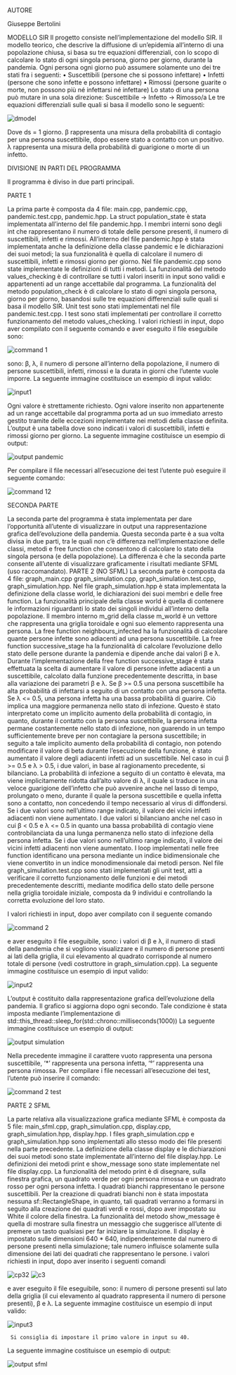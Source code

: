 AUTORE

Giuseppe Bertolini

MODELLO SIR
Il progetto consiste nell’implementazione del modello SIR.
Il modello teorico, che descrive la diffusione di un’epidemia all’interno di una popolazione chiusa, si basa su tre equazioni differenziali, con lo scopo di calcolare lo stato di ogni singola persona, giorno per giorno, durante la pandemia.
Ogni persona ogni giorno può assumere solamente uno dei tre stati fra i seguenti:
•	Suscettibili (persone che si possono infettare)
•	Infetti (persone che sono infette e possono infettare)
•	Rimossi (persone guarite o morte, non possono più né infettarsi né infettare)
Lo stato di una persona può mutare in una sola direzione:
Suscettibile -> Infetto -> Rimosso/a
Le tre equazioni differenziali sulle quali si basa il modello sono le seguenti:

![dmodel](https://user-images.githubusercontent.com/97054738/148762843-2bb422d5-c618-4071-bb05-0a894dd3b30c.png)
 
Dove ds = 1 giorno.
β rappresenta una misura della probabilità di contagio per una persona suscettibile, dopo essere stato a contatto con un positivo.
λ rappresenta una misura della probabilità di guarigione o morte di un infetto.

DIVISIONE IN PARTI DEL PROGRAMMA

Il programma è diviso in due parti principali.

PARTE 1

La prima parte è composta da 4 file: main.cpp, pandemic.cpp, pandemic.test.cpp, pandemic.hpp.
La struct population_state è stata implementata all’interno del file pandemic.hpp. I membri interni sono degli int che rappresentano il numero di totale delle persone presenti, il numero di suscettibili, infetti e rimossi.
All’interno del file pandemic.hpp è stata implementata anche la definizione della classe pandemic e le dichiarazioni dei suoi metodi; la sua funzionalità è quella di calcolare il numero di suscettibili, infetti e rimossi giorno per giorno.
Nel file pandemic.cpp sono state implementate le definizioni di tutti i metodi.
La funzionalità del metodo values_checking è di controllare se tutti i valori inseriti in input sono validi e appartenenti ad un range accettabile dal programma.
La funzionalità del metodo population_check è di calcolare lo stato di ogni singola persona, giorno per giorno, basandosi sulle tre equazioni differenziali sulle quali si basa il modello SIR.
Unit test sono stati implementati nel file pandemic.test.cpp. 
I test sono stati implementati per controllare il corretto funzionamento del metodo values_checking.
I valori richiesti in input, dopo aver compilato con il seguente comando e aver eseguito il file eseguibile sono:

![command 1](https://user-images.githubusercontent.com/97054738/148762671-3957924d-b2f0-47f0-bd0b-1604ae95a8ef.png)
 
sono: β, λ, il numero di persone all’interno della popolazione, il numero di persone suscettibili, infetti, rimossi e la durata in giorni che l’utente vuole imporre.
La seguente immagine costituisce un esempio di input valido:

![input1](https://user-images.githubusercontent.com/97054738/148762919-0dbb3f28-56e3-4f0f-b79f-d006cea2ad91.png)
 
Ogni valore è strettamente richiesto.
Ogni valore inserito non appartenente ad un range accettabile dal programma porta ad un suo immediato arresto gestito tramite delle eccezioni implementate nei metodi della classe definita.
L’output è una tabella dove sono indicati i valori di suscettibili, infetti e rimossi giorno per giorno.
La seguente immagine costituisce un esempio di output:

![output pandemic](https://user-images.githubusercontent.com/97054738/148763092-70987656-001a-4323-888c-341ffa650a89.png)
 
Per compilare il file necessari all’esecuzione dei test l’utente può eseguire il seguente comando:

![command 12](https://user-images.githubusercontent.com/97054738/148762976-16e0868c-8aa7-4982-8e47-420234dc354c.png)
 
SECONDA PARTE

La seconda parte del programma è stata implementata per dare l’opportunità all’utente di visualizzare in output una rappresentazione grafica dell’evoluzione della pandemia.
Questa seconda parte è a sua volta divisa in due parti, tra le quali non c’è differenza nell’implementazione delle classi, metodi e free function che consentono di calcolare lo stato della singola persona (e della popolazione). 
La differenza è che la seconda parte consente all’utente di visualizzare graficamente i risultati mediante SFML (uso raccomandato).
PARTE 2 (NO SFML)
La seconda parte è composta da 4 file: graph_main.cpp graph_simulation.cpp, graph_simulation.test.cpp, graph_simulation.hpp.
Nel file graph_simulation.hpp è stata implementata la definizione della classe world, le dichiarazioni dei suoi membri e delle free function.
La funzionalità principale della classe world è quella di contenere le informazioni riguardanti lo stato dei singoli individui all’interno della popolazione.
Il membro interno m_grid della classe m_world è un vettore che rappresenta una griglia toroidale e ogni suo elemento rappresenta una persona.
La free function neighbours_infected ha la funzionalità di calcolare quante persone infette sono adiacenti ad una persona suscettibile.
La free function successive_stage ha la funzionalità di calcolare l’evoluzione dello stato delle persone durante la pandemia e dipende anche dai valori β e λ.
Durante l’implementazione della free function successive_stage è stata effettuata la scelta di aumentare il valore di persone infette adiacenti a un suscettibile, calcolato dalla funzione precedentemente descritta, in base alla variazione dei parametri β e λ.
Se β >= 0.5 una persona suscettibile ha alta probabilità di infettarsi a seguito di un contatto con una persona infetta. Se λ <= 0.5, una persona infetta ha una bassa probabilità di guarire. Ciò implica una maggiore permanenza nello stato di infezione. Questo è stato interpretato come un implicito aumento della probabilità di contagio, in quanto, durante il contatto con la persona suscettibile, la persona infetta permane costantemente nello stato di infezione, non guarendo in un tempo sufficientemente breve per non contagiare la persona suscettibile; in seguito a tale implicito aumento della probabilità di contagio, non potendo modificare il valore di beta durante l’esecuzione della funzione, è stato aumentato il valore degli adiacenti infetti ad un suscettibile. 
Nel caso in cui β >= 0.5 e λ > 0.5, i due valori, in base al ragionamento precedente, si bilanciano. La probabilità di infezione a seguito di un contatto è elevata, ma viene implicitamente ridotta dall’alto valore di λ, il quale si traduce in una veloce guarigione dell’infetto che può avvenire anche nel lasso di tempo, prolungato o meno, durante il quale la persona suscettibile e quella infetta sono a contatto, non concedendo il tempo necessario al virus di diffondersi.
Se i due valori sono nell’ultimo range indicato, il valore dei vicini infetti adiacenti non viene aumentato.
I due valori si bilanciano anche nel caso in cui β < 0.5 e λ <= 0.5 in quanto una bassa probabilità di contagio viene controbilanciata da una lunga permanenza nello stato di infezione della persona infetta. 
Se i due valori sono nell’ultimo range indicato, il valore dei vicini infetti adiacenti non viene aumentato.
I loop implementati nelle free function identificano una persona mediante un indice bidimensionale che viene convertito in un indice monodimensionale dai metodi person.
Nel file graph_simulation.test.cpp sono stati implementati gli unit test, atti a verificare il corretto funzionamento delle funzioni e dei metodi precedentemente descritti, mediante modifica dello stato delle persone nella griglia toroidale iniziale, composta da 9 individui e controllando la corretta evoluzione del loro stato.

I valori richiesti in input, dopo aver compilato con il seguente comando 

![command 2](https://user-images.githubusercontent.com/97054738/148764046-e2e31f31-8de6-4690-b8d0-ea337bd1cb0d.png)

e aver eseguito il file eseguibile, sono: i valori di β e λ, il numero di stadi della pandemia che si vogliono visualizzare e il numero di persone presenti ai lati della griglia, il cui elevamento al quadrato corrisponde al numero totale di persone (vedi costruttore in graph_simulation.cpp).
La seguente immagine costituisce un esempio di input valido:


![input2](https://user-images.githubusercontent.com/97054738/148764169-ee2bd2fd-89f0-412a-b811-dfbb6f0b7efe.png)

L’output è costituito dalla rappresentazione grafica dell’evoluzione della pandemia.
Il grafico si aggiorna dopo ogni secondo. Tale condizione è stata imposta mediante l’implementazione di 
std::this_thread::sleep_for(std::chrono::milliseconds(1000))
La seguente immagine costituisce un esempio di output:
  
![output simulation](https://user-images.githubusercontent.com/97054738/148764273-f5cb5bc0-4d9c-4f16-9f59-2c7dd3b4c6a5.png)

Nella precedente immagine il carattere vuoto rappresenta una persona suscettibile, ‘*’ rappresenta una persona infetta, ‘°’ rappresenta una persona rimossa.
Per compilare i file necessari all’esecuzione dei test, l’utente può inserire il comando:

![command 2 test](https://user-images.githubusercontent.com/97054738/148763007-3dfa03a1-9fd8-4ee5-91bd-1fe131c7f1b4.png)
 
PARTE 2 SFML

La parte relativa alla visualizzazione grafica mediante SFML è composta da 5 file: main_sfml.cpp, graph_simulation.cpp, display.cpp,
graph_simulation.hpp, display.hpp.
I files graph_simulation.cpp e graph_simulation.hpp sono implementati allo stesso modo dei file presenti nella parte precedente.
La definizione della classe display e le dichiarazioni dei suoi metodi sono state implementate all’interno del file display.hpp.
Le definizioni dei metodi print e show_message sono state implementate nel file display.cpp.
La funzionalità del metodo print è di disegnare, sulla finestra grafica, un quadrato verde per ogni persona rimossa e un quadrato rosso per ogni persona infetta. 
I quadrati bianchi rappresentano le persone suscettibili. Per la creazione di quadrati bianchi non è stata impostata nessuna sf::RectangleShape, in quanto, tali quadrati verranno a formarsi in seguito alla creazione dei quadrati verdi e rossi, dopo aver impostato su White il colore della finestra.
La funzionalità del metodo show_message è quella di mostrare sulla finestra un messaggio che suggerisce all’utente di premere un tasto qualsiasi per far iniziare la simulazione.
Il display è impostato sulle dimensioni 640 * 640, indipendentemente dal numero di persone presenti nella simulazione; tale numero influisce solamente sulla dimensione dei lati dei quadrati che rappresentano le persone.
i valori richiesti in input, dopo aver inserito i seguenti comandi
 
![cp32](https://user-images.githubusercontent.com/97054738/148763290-09b8b9a2-bf2b-4bbf-8a25-45e8010c0ab1.png)
![c3](https://user-images.githubusercontent.com/97054738/148763320-b833de83-ad88-4b7b-ad0a-6b88e455af8d.png)

e aver eseguito il file eseguibile, sono: il numero di persone presenti sul lato della griglia (il cui elevamento al quadrato rappresenta il numero di persone presenti), β e λ. 
La seguente immagine costituisce un esempio di input valido:

![input3](https://user-images.githubusercontent.com/97054738/148762924-928ba636-3ead-452a-975c-71f39b3b83fe.png)
 
     Si consiglia di impostare il primo valore in input su 40.
La seguente immagine costituisce un esempio di output:

![output sfml](https://user-images.githubusercontent.com/97054738/148763184-877f30ce-319b-443b-b529-baff6356dfda.png)
 











